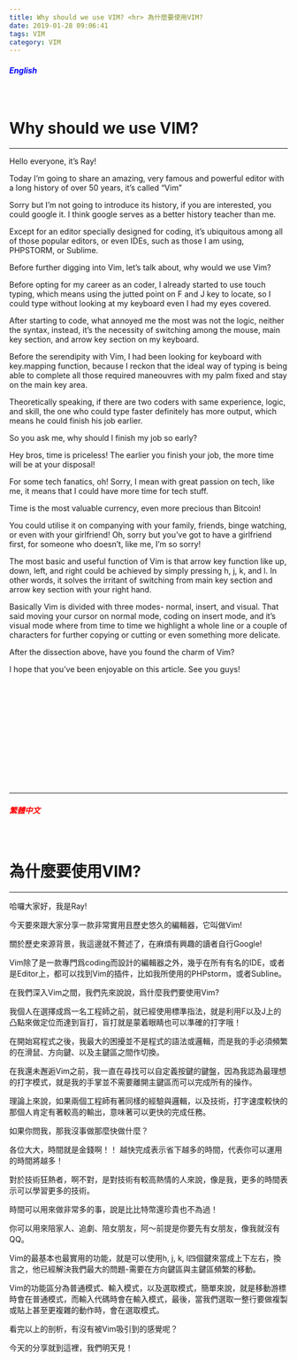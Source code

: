 ```yaml
---
title: Why should we use VIM? <hr> 為什麼要使用VIM?
date: 2019-01-28 09:06:41
tags: VIM
category: VIM
---
```

##### <span style="color:blue">English</span>
<br>

Why should we use VIM?
==
<hr>

Hello everyone, it’s Ray!

Today I’m going to share an amazing,  very famous and powerful editor with a long history of over 50 years, it’s called “Vim”

Sorry but I’m not going to introduce its history, if you are interested, you could google it. I think google serves as a better history teacher than me.

Except for an editor specially designed for coding, it’s ubiquitous among all of those popular editors, or even IDEs, such as those I am using, PHPSTORM, or Sublime.

Before further digging into Vim, let’s talk about, why would we use Vim?

Before opting for my career as an coder, I already started to use touch typing, which means using the jutted point on F and J key to locate, so I could type without looking at my keyboard even I had my eyes covered. 

After starting to code, what annoyed me the most was not the logic, neither the syntax, instead, it’s the necessity of switching among the mouse, main key section, and arrow key section on my keyboard. 

Before the serendipity with Vim, I had been looking for keyboard with key.mapping function,  because I reckon that the ideal way of typing is being able to complete all those required maneouvres with my palm fixed and stay on the main key area. 

Theoretically speaking, if there are two coders with same experience, logic, and skill, the one who could type faster definitely has more output, which means he could finish his job earlier.

So you ask me, why should I finish my job so early?

Hey bros, time is priceless! The earlier you finish your job, the more time will be at your disposal!

For some tech fanatics, oh! Sorry, I mean with great passion on tech, like me, it means that I could have more time for tech stuff.

Time is the most valuable currency, even more precious than Bitcoin!

You could utilise it on companying with your family, friends, binge watching, or even with your girlfriend! Oh, sorry but you’ve got to have a girlfriend first, for someone who doesn’t, like me, I’m so sorry!

The most basic and useful function of Vim is that arrow key function like up, down, left, and right could be achieved by simply pressing h, j, k, and l. In other words, it solves the irritant of switching from main key section and arrow key section with your right hand.

Basically Vim is divided with three modes- normal, insert, and visual. That said moving your cursor on normal mode, coding on insert mode, and it’s visual mode where from time to time we highlight a whole line or a couple of characters for further copying or cutting or even something more delicate. 

After the dissection above, have you found the charm of Vim?

I hope that you’ve been enjoyable on this article. See you guys! 



<br>
<br>
<br>
<br>
<br>
<br>
<br>
<br>
<br>
<br>
<br>
<hr>

##### <span style="color:red">繁體中文</span>
<br>

為什麼要使用VIM?
==
<hr>


哈囉大家好，我是Ray!

今天要來跟大家分享一款非常實用且歷史悠久的編輯器，它叫做Vim!

關於歷史來源背景，我這邊就不贅述了，在麻煩有興趣的讀者自行Google!

Vim除了是一款專門爲coding而設計的編輯器之外，幾乎在所有有名的IDE，或者是Editor上，都可以找到Vim的插件，比如我所使用的PHPstorm，或者Subline。

在我們深入Vim之間，我們先來說說，爲什麼我們要使用Vim?

我個人在選擇成爲一名工程師之前，就已經使用標準指法，就是利用F以及J上的凸點來做定位而達到盲打，盲打就是蒙着眼睛也可以準確的打字哦！

在開始寫程式之後，我最大的困擾並不是程式的語法或邏輯，而是我的手必須頻繁的在滑鼠、方向鍵、以及主鍵區之間作切換。

在我還未邂逅Vim之前，我一直在尋找可以自定義按鍵的鍵盤，因為我認為最理想的打字模式，就是我的手掌並不需要離開主鍵區而可以完成所有的操作。

理論上來說，如果兩個工程師有著同樣的經驗與邏輯，以及技術，打字速度較快的那個人肯定有著較高的輸出，意味著可以更快的完成任務。

如果你問我，那我沒事做那麼快做什麼？

各位大大，時間就是金錢啊！！ 越快完成表示省下越多的時間，代表你可以運用的時間將越多！

對於技術狂熱者，啊不對，是對技術有較高熱情的人來說，像是我，更多的時間表示可以學習更多的技術。

時間可以用來做非常多的事，說是比比特幣還珍貴也不為過！

你可以用來陪家人、追劇、陪女朋友，阿～前提是你要先有女朋友，像我就沒有QQ。

Vim的最基本也最實用的功能，就是可以使用h, j, k, l四個鍵來當成上下左右，換言之，他已經解決我們最大的問題-需要在方向鍵區與主鍵區頻繁的移動。

Vim的功能區分為普通模式、輸入模式，以及選取模式，簡單來說，就是移動游標時會在普通模式，而輸入代碼時會在輸入模式，最後，當我們選取一整行要做複製或貼上甚至更複雜的動作時，會在選取模式。

看完以上的剖析，有沒有被Vim吸引到的感覺呢？

今天的分享就到這裡，我們明天見！
